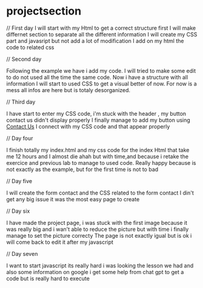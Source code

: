 # projectsection

// First day
I will start with my Html to get a correct structure first
I will make differnet section to separate all the different information
I will create my CSS part and javasript but not add a lot of modification
I add on my html the code to related css

// Second day 

Following the example we have i add my code.
I will tried to make some edit to do not used all the time the same code.
Now i have a structure with all information I will start to used CSS to get a visual better of now.
For now is a mess all infos are here but is totaly desorganized.

// Third day 

I have start to enter my CSS code, i'm stuck with the header , my button contact us didn't display properly
I finally manage to add my button using  <a class="nav-contact-us" href="button">Contact Us</a>
I connect with my CSS code and that appear properly

// Day four

I finish totally my index.html and my css code for the index Html that take me 12 hours and I almost die ahah but with time,and because i retake the exercice and previous lab to manage to used code.
Really happy because is not exactly as the example, but for the first time is not to bad

// Day five

I will create the form contact 
and the CSS related to the form contact 
I din't get any big issue it was the most easy page to create

// Day six 

I have made the project page, i was stuck with the first image because it was really big and i wan't able to reduce the picture but with time i finally manage to set the picture correcty
The page is not exactly igual but is ok i will come back to edit it after my javascript

// Day seven 

I want to start javascript its really hard i was looking the lesson we had and also some information on google i get some help from chat gpt to get a code but is really hard to execute 
